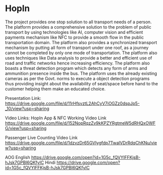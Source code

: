 # HopIn

The project provides one stop solution to all transport needs of a person. The platform provides a comprehensive solution to the problem of public transport by using technologies like AI, computer vision and efficient payments mechanism like NFC to provide a smooth flow in the public transportation domain. The platform also provides a synchronized transport mechanism by putting all form of transport under one roof, as a journey cannot  be completed by only one mode of transportation. The platform also uses techniques like Data analysis to provide a better and efficient use of road and traffic networks hence increasing efficiency.
The platform also boasts a threat detection program which detects any form of arms and ammunition presence inside the bus. The platform uses the already existing cameras as per the Govt. norms to execute a object detection programs thus providing insight about the availability  of seat/space before hand to the customer helping them make an educated choice.

Presentation Link:
  https://drive.google.com/file/d/11rHfsvztL2AhCyV7iOGZz0dspJp5-_10/view?usp=sharing
  
Video Links:
   HopIn App & NFC Working Video Link
      https://drive.google.com/file/d/152NopRqzZv9kKPZYRgtmeW5dRHQxOWFG/view?usp=sharing

   Passenger Live Counting Video Link 
     https://drive.google.com/file/d/1dzvzDr65GVIygfdp7TwalVDrRdqChKNu/view?usp=sharing
  
   AOG 
    English
      https://drive.google.com/open?id=1G5c_fQVYlFFKjsB-hJsk7GPBI6QKfyIC
    Hindi
     https://drive.google.com/open?id=1G5c_fQVYlFFKjsB-hJsk7GPBI6QKfyIC
